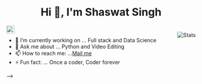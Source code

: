 <h1 align="center">Hi 👋, I'm Shaswat Singh</h1>
<a href="https://www.linkedin.com/in/shaswat-singh-035a84144/">
  <img align="left" alt="Shaswat's LinkdeIn" width="22px" src="https://cdn.jsdelivr.net/npm/simple-icons@v3/icons/linkedin.svg" />
</a>

<br />
<img alt="Stats" align="right" src="https://github-readme-stats.vercel.app/api?username=shaswatsingh19&show_icons=true" />



- 🔭 I’m currently working on ... Full stack and Data Science 
- 💬 Ask me about ... Python and Video Editing
- 📫 How to reach me: ...[Mail me](mailto:shaswatsingh.ose@gmail.com)
- ⚡ Fun fact: ... Once a coder, Coder forever 

-->



#
